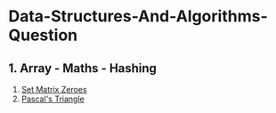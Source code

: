 # Data-Structures-And-Algorithms-Question
## 1. Array - Maths - Hashing
1. [ Set Matrix Zeroes](https://leetcode.com/problems/set-matrix-zeroes/)
2. [ Pascal's Triangle ](https://leetcode.com/problems/pascals-triangle/)
